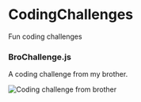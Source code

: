 # CodingChallenges
Fun coding challenges

### BroChallenge.js 
A coding challenge from my brother.

![Coding challenge from brother](https://github.com/milosdespotovic/CodingChallenges/blob/main/BroChallenge.png)
